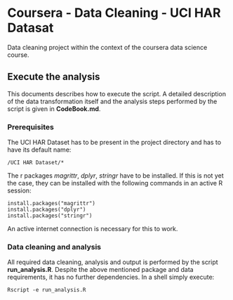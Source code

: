# Coursera - Data Cleaning - UCI HAR Datasat

Data cleaning project within the context of the coursera data science course.

## Execute the analysis

This documents describes how to execute the script. A detailed description of the data transformation itself and the analysis steps performed by the script is given in **CodeBook.md**.

### Prerequisites
 
The UCI HAR Dataset has to be present in the project directory and has to have its default name:

```
/UCI HAR Dataset/*
```

The r packages *magrittr*, *dplyr*, *stringr* have to be installed. If this is not yet the case, they can be installed with the following commands in an active R session:

```
install.packages("magrittr")
install.packages("dplyr")
install.packages("stringr")
```
An active internet connection is necessary for this to work.

### Data cleaning and analysis

All required data cleaning, analysis and output is performed by the script **run_analysis.R**. Despite the above mentioned package and data requirements, it has no further dependencies. In a shell simply execute:

```
Rscript -e run_analysis.R
```


